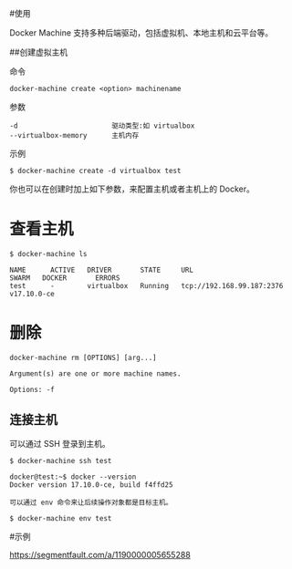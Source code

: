 #使用


Docker Machine 支持多种后端驱动，包括虚拟机、本地主机和云平台等。

##创建虚拟主机

命令

```
docker-machine create <option> machinename
```

参数

	-d 						 驱动类型:如 virtualbox
	--virtualbox-memory      主机内存

示例

```
$ docker-machine create -d virtualbox test
```

你也可以在创建时加上如下参数，来配置主机或者主机上的 Docker。



# 查看主机

```
$ docker-machine ls

NAME      ACTIVE   DRIVER       STATE     URL                         SWARM   DOCKER       ERRORS
test      -        virtualbox   Running   tcp://192.168.99.187:2376           v17.10.0-ce
```


# 删除

	docker-machine rm [OPTIONS] [arg...]

   	Argument(s) are one or more machine names.

	Options: -f	


## 连接主机

可以通过 SSH 登录到主机。

```
$ docker-machine ssh test

docker@test:~$ docker --version
Docker version 17.10.0-ce, build f4ffd25
```


	可以通过 env 命令来让后续操作对象都是目标主机。

```
$ docker-machine env test
```

#示例

https://segmentfault.com/a/1190000005655288
